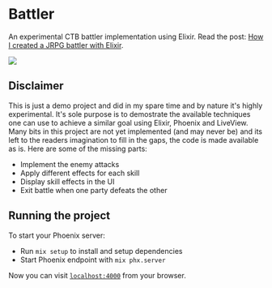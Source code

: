# Battler

An experimental CTB battler implementation using Elixir. Read the post: [How I created a JRPG battler with Elixir](https://thiagomajesk.github.io/posts/2024-04-27-how-i-created-a-jrpg-battler-with-elixir/).


![](battler-demo.gif)


## Disclaimer

This is just a demo project and did in my spare time and by nature it's highly experimental. It's sole purpose is to demostrate the available techniques one can use to achieve a similar goal using Elixir, Phoenix and LiveView. Many bits in this project are not yet implemented (and may never be) and its left to the readers imagination to fill in the gaps, the code is made available as is. Here are some of the missing parts:

- Implement the enemy attacks
- Apply different effects for each skill
- Display skill effects in the UI
- Exit battle when one party defeats the other

## Running the project

To start your Phoenix server:

  * Run `mix setup` to install and setup dependencies
  * Start Phoenix endpoint with `mix phx.server`

Now you can visit [`localhost:4000`](http://localhost:4000) from your browser.
